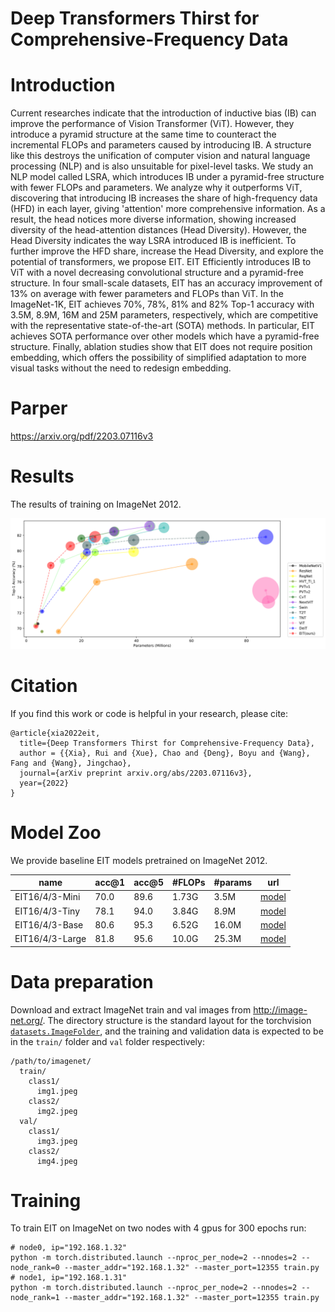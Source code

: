 # Deep Transformers Thirst for Comprehensive-Frequency Data

# Introduction
Current researches indicate that the introduction of inductive bias (IB) can improve the performance of Vision Transformer (ViT). However, they introduce a pyramid structure at the same time to counteract the incremental FLOPs and parameters caused by introducing IB. A structure like this destroys the unification of computer vision and natural language processing (NLP) and is also unsuitable for pixel-level tasks. We study an NLP model called LSRA, which introduces IB under a pyramid-free structure with fewer FLOPs and parameters. We analyze why it outperforms ViT, discovering that introducing IB increases the share of high-frequency data (HFD) in each layer, giving 'attention' more comprehensive information. As a result, the head notices more diverse information, showing increased diversity of the head-attention distances (Head Diversity). However, the Head Diversity indicates the way LSRA introduced IB is inefficient. To further improve the HFD share, increase the Head Diversity, and explore the potential of transformers, we propose EIT. EIT Efficiently introduces IB to ViT with a novel decreasing convolutional structure and a pyramid-free structure. In four small-scale datasets, EIT has an accuracy improvement of 13% on average with fewer parameters and FLOPs than ViT. In the ImageNet-1K, EIT achieves 70%, 78%, 81% and 82% Top-1 accuracy with 3.5M, 8.9M, 16M and 25M parameters, respectively, which are competitive with the representative state-of-the-art (SOTA) methods. In particular, EIT achieves SOTA performance over other models which have a pyramid-free structure. Finally, ablation studies show that EIT does not require position embedding, which offers the possibility of simplified adaptation to more visual tasks without the need to redesign embedding.

# Parper
https://arxiv.org/pdf/2203.07116v3

# Results
The results of training on ImageNet 2012.

![re](https://github.com/MrHaiPi/EIT/blob/main/imagenet1k.jpg)

# Citation
If you find this work or code is helpful in your research, please cite:
```
@article{xia2022eit,
  title={Deep Transformers Thirst for Comprehensive-Frequency Data},
  author = {{Xia}, Rui and {Xue}, Chao and {Deng}, Boyu and {Wang}, Fang and {Wang}, Jingchao},
  journal={arXiv preprint arxiv.org/abs/2203.07116v3},
  year={2022}
}
```

# Model Zoo

We provide baseline EIT models pretrained on ImageNet 2012.

| name | acc@1 | acc@5 | #FLOPs | #params | url |     
| --- | --- | --- | --- | --- | --- | 
| EIT16/4/3-Mini | 70.0 | 89.6 | 1.73G | 3.5M | [model](https://github.com/MrHaiPi/EIT/tree/main/model/eit-16-4-3-mini) |  
| EIT16/4/3-Tiny | 78.1 | 94.0 | 3.84G | 8.9M | [model](https://github.com/MrHaiPi/EIT/tree/main/model/eit-16-4-3-tiny) |  
| EIT16/4/3-Base | 80.6 | 95.3 | 6.52G | 16.0M | [model](https://github.com/MrHaiPi/EIT/tree/main/model/eit-16-4-3-base) |  
| EIT16/4/3-Large | 81.8 | 95.6 | 10.0G | 25.3M | [model](https://github.com/MrHaiPi/EIT/tree/main/model/eit-16-4-3-large) |  


# Data preparation

Download and extract ImageNet train and val images from http://image-net.org/.
The directory structure is the standard layout for the torchvision [`datasets.ImageFolder`](https://pytorch.org/docs/stable/torchvision/datasets.html#imagefolder), and the training and validation data is expected to be in the `train/` folder and `val` folder respectively:

```
/path/to/imagenet/
  train/
    class1/
      img1.jpeg
    class2/
      img2.jpeg
  val/
    class1/
      img3.jpeg
    class2/
      img4.jpeg
```

# Training
To train EIT on ImageNet on two nodes with 4 gpus for 300 epochs run:
```
# node0, ip="192.168.1.32"
python -m torch.distributed.launch --nproc_per_node=2 --nnodes=2 --node_rank=0 --master_addr="192.168.1.32" --master_port=12355 train.py
# node1, ip="192.168.1.31"
python -m torch.distributed.launch --nproc_per_node=2 --nnodes=2 --node_rank=1 --master_addr="192.168.1.32" --master_port=12355 train.py
```
